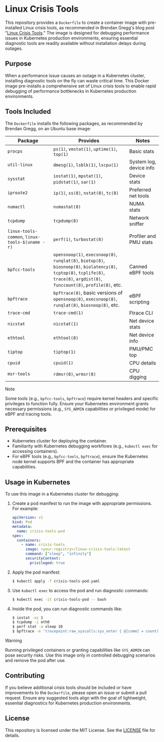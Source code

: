 # Linux Crisis Tools

This repository provides a `Dockerfile` to create a container image with pre-installed Linux crisis tools, as recommended in Brendan Gregg's blog post "[Linux Crisis Tools](https://www.brendangregg.com/blog/2024-03-24/linux-crisis-tools.html)." The image is designed for debugging performance issues in Kubernetes production environments, ensuring essential diagnostic tools are readily available without installation delays during outages.

## Purpose

When a performance issue causes an outage in a Kubernetes cluster, installing diagnostic tools on the fly can waste critical time. This Docker image pre-installs a comprehensive set of Linux crisis tools to enable rapid debugging of performance bottlenecks in Kubernetes production environments.

## Tools Included

The `Dockerfile` installs the following packages, as recommended by Brendan Gregg, on an Ubuntu base image:

| Package                                         | Provides                                                                                                                                                                           | Notes                   |
| ----------------------------------------------- | ---------------------------------------------------------------------------------------------------------------------------------------------------------------------------------- | ----------------------- |
| `procps`                                        | `ps(1)`, `vmstat(1)`, `uptime(1)`, `top(1)`                                                                                                                                        | Basic stats             |
| `util-linux`                                    | `dmesg(1)`, `lsblk(1)`, `lscpu(1)`                                                                                                                                                 | System log, device info |
| `sysstat`                                       | `iostat(1)`, `mpstat(1)`, `pidstat(1)`, `sar(1)`                                                                                                                                   | Device stats            |
| `iproute2`                                      | `ip(1)`, `ss(8)`, `nstat(8)`, `tc(8)`                                                                                                                                              | Preferred net tools     |
| `numactl`                                       | `numastat(8)`                                                                                                                                                                      | NUMA stats              |
| `tcpdump`                                       | `tcpdump(8)`                                                                                                                                                                       | Network sniffer         |
| `linux-tools-common`, `linux-tools-$(uname -r)` | `perf(1)`, `turbostat(8)`                                                                                                                                                          | Profiler and PMU stats  |
| `bpfcc-tools`                                   | `opensnoop(1)`, `execsnoop(8)`, `runqlat(8)`, `biotop(8)`, `biosnoop(8)`, `biolatency(8)`, `tcptop(8)`, `tcplife(8)`, `trace(8)`, `argdist(8)`, `funccount(8)`, `profile(8)`, etc. | Canned eBPF tools       |
| `bpftrace`                                      | `bpftrace(8)`, basic versions of `opensnoop(8)`, `execsnoop(8)`, `runqlat(8)`, `biosnoop(8)`, etc.                                                                                 | eBPF scripting          |
| `trace-cmd`                                     | `trace-cmd(1)`                                                                                                                                                                     | Ftrace CLI              |
| `nicstat`                                       | `nicstat(1)`                                                                                                                                                                       | Net device stats        |
| `ethtool`                                       | `ethtool(8)`                                                                                                                                                                       | Net device info         |
| `tiptop`                                        | `tiptop(1)`                                                                                                                                                                        | PMU/PMC top             |
| `cpuid`                                         | `cpuid(1)`                                                                                                                                                                         | CPU details             |
| `msr-tools`                                     | `rdmsr(8)`, `wrmsr(8)`                                                                                                                                                             | CPU digging             |

> [!NOTE]
> Some tools (e.g., `bpfcc-tools`, `bpftrace`) require kernel headers and specific privileges to function fully. Ensure your Kubernetes environment grants necessary permissions (e.g., `SYS_ADMIN` capabilities or privileged mode) for eBPF and tracing tools.

## Prerequisites

- Kubernetes cluster for deploying the container.
- Familiarity with Kubernetes debugging workflows (e.g., `kubectl exec` for accessing containers).
- For eBPF tools (e.g., `bpfcc-tools`, `bpftrace`), ensure the Kubernetes node kernel supports BPF and the container has appropriate capabilities.

## Usage in Kubernetes

To use this image in a Kubernetes cluster for debugging:

1. Create a pod manifest to run the image with appropriate permissions. For example:

   ```yaml
   apiVersion: v1
   kind: Pod
   metadata:
     name: crisis-tools-pod
   spec:
     containers:
       - name: crisis-tools
         image: <your-registry>/linux-crisis-tools:latest
         command: ["sleep", "infinity"]
         securityContext:
           privileged: true
   ```

2. Apply the pod manifest:

   ```bash
   $ kubectl apply -f crisis-tools-pod.yaml
   ```

3. Use `kubectl exec` to access the pod and run diagnostic commands:

   ```bash
   $ kubectl exec -it crisis-tools-pod -- bash
   ```

4. Inside the pod, you can run diagnostic commands like:
   ```bash
   $ iostat -xz 1
   $ tcpdump -i eth0
   $ perf stat -a sleep 10
   $ bpftrace -e 'tracepoint:raw_syscalls:sys_enter { @[comm] = count(); }'
   ```

> [!WARNING]
> Running privileged containers or granting capabilities like `SYS_ADMIN` can pose security risks. Use this image only in controlled debugging scenarios and remove the pod after use.

## Contributing

If you believe additional crisis tools should be included or have improvements to the `Dockerfile`, please open an issue or submit a pull request. Ensure any suggested tools align with the goal of lightweight, essential diagnostics for Kubernetes production environments.

## License

This repository is licensed under the MIT License. See the [LICENSE](LICENSE) file for details.
